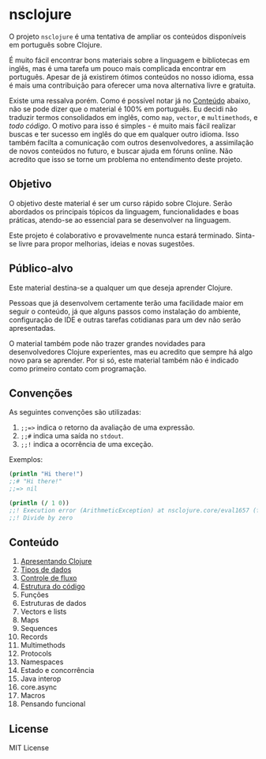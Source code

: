 # nsclojure

O projeto `nsclojure` é uma tentativa de ampliar os conteúdos disponíveis
em português sobre Clojure.

É muito fácil encontrar bons materiais sobre a linguagem e bibliotecas em inglês,
mas é uma tarefa um pouco mais complicada encontrar em português. Apesar de já
existirem ótimos conteúdos no nosso idioma, essa é mais uma contribuição para
oferecer uma nova alternativa livre e gratuita.

Existe uma ressalva porém. Como é possível notar já no [Conteúdo](#conteúdo) abaixo, não se pode
dizer que o material é 100% em português. Eu decidi não traduzir termos consolidados
em inglês, como `map`, `vector`, e `multimethods`, e _todo código_. O motivo para isso
é simples - é muito mais fácil realizar buscas e ter sucesso em inglês do que em qualquer
outro idioma. Isso também facilta a comunicação com outros desenvolvedores,
a assimilação de novos conteúdos no futuro, e buscar ajuda em fóruns online. Não acredito
que isso se torne um problema no entendimento deste projeto.

## Objetivo

O objetivo deste material é ser um curso rápido sobre Clojure. Serão abordados
os principais tópicos da linguagem, funcionalidades e boas práticas, atendo-se
ao essencial para se desenvolver na linguagem.

Este projeto é colaborativo e provavelmente nunca estará terminado. Sinta-se
livre para propor melhorias, ideias e novas sugestões.

## Público-alvo

Este material destina-se a qualquer um que deseja aprender Clojure.

Pessoas que já desenvolvem certamente terão uma facilidade maior em seguir o conteúdo,
já que alguns passos como instalação do ambiente, configuração de IDE e outras tarefas
cotidianas para um dev não serão apresentadas.

O material também pode não trazer grandes novidades para desenvolvedores Clojure
experientes, mas eu acredito que sempre há algo novo para se aprender. Por si só,
este material também não é indicado como primeiro contato com programação.

## Convenções

As seguintes convenções são utilizadas:

1. `;;=>` indica o retorno da avaliação de uma expressão.
2. `;;#` indica uma saída no `stdout`.
3. `;;!` indica a ocorrência de uma exceção.

Exemplos:

```clojure
(println "Hi there!")
;;# "Hi there!"
;;=> nil

(println (/ 1 0))
;;! Execution error (ArithmeticException) at nsclojure.core/eval1657 (form-init9742472599147237557.clj:1).
;;! Divide by zero
```

## Conteúdo

1. [Apresentando Clojure](doc/01-apresentando-clojure.md)
2. [Tipos de dados](doc/02-tipos-de-dados.md)
3. [Controle de fluxo](doc/03-controle-de-fluxo.md)
4. [Estrutura do código](doc/04-estrutura-do-codigo.md)
5. Funções
6. Estruturas de dados
7. Vectors e lists
8. Maps
09. Sequences
10. Records
11. Multimethods
12. Protocols
13. Namespaces
14. Estado e concorrência
15. Java interop
16. core.async
17. Macros
18. Pensando funcional

## License

MIT License